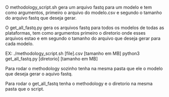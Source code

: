 O methodology_script.sh gera um arquivo fastq para um modelo e tem como argumentos, primeiro o arquivo do modelo.csv e segundo o tamanho do arquivo fastq que deseja gerar.

O get_all_fastq.py gera os arquivos fastq para todos os modelos de todas as plataformas, tem como argumentos primeiro o diretorio onde esses arquivos estao e em segundo o tamanho do arquivo que deseja gerar para cada modelo.

EX:
./methodology_script.sh [file].csv [tamanho em MB]
python3 get_all_fastq.py [diretorio] [tamanho em MB]

Para rodar o methodology sozinho tenha na mesma pasta que ele o modelo que deseja gerar o aquivo fastq.

Para rodar o get_all_fastq tenha o methodology e o diretorio na mesma pasta que o script.
